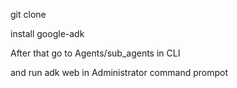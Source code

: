 git clone <link> 

install google-adk 

After that go to Agents/sub_agents in CLI 

and run adk web  in Administrator command prompot


